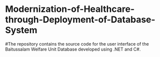 # Modernization-of-Healthcare-through-Deployment-of-Database-System
#The repository contains the source code for the user interface of the Baitussalam Welfare Unit Database developed using .NET and C#. 
